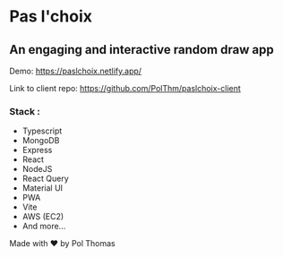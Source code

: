 # Pas l'choix

## An engaging and interactive random draw app

Demo: https://paslchoix.netlify.app/

Link to client repo: https://github.com/PolThm/paslchoix-client

### Stack :
- Typescript
- MongoDB
- Express
- React
- NodeJS
- React Query
- Material UI
- PWA
- Vite
- AWS (EC2)
- And more...

Made with ❤️ by Pol Thomas
